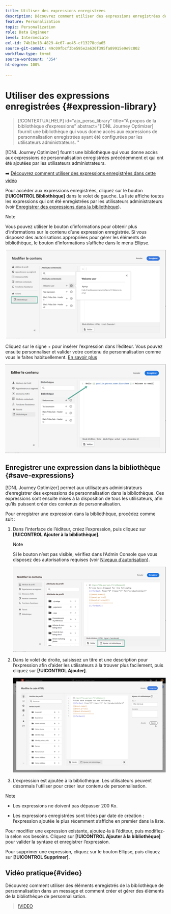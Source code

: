 ```yaml
---
title: Utiliser des expressions enregistrées
description: Découvrez comment utiliser des expressions enregistrées depuis la bibliothèque  [!DNL Journey Optimizer] .
feature: Personalization
topic: Personalization
role: Data Engineer
level: Intermediate
exl-id: 74b1be18-4829-4c67-ae45-cf13278cda65
source-git-commit: 49c09fbcf3be595e2a636f395fa89915e9e9c802
workflow-type: tm+mt
source-wordcount: '354'
ht-degree: 100%

---
```


# Utiliser des expressions enregistrées {#expression-library}

>[!CONTEXTUALHELP]
>id="ajo_perso_library"
>title="À propos de la bibliothèque d’expressions"
>abstract="[!DNL Journey Optimizer] fournit une bibliothèque qui vous donne accès aux expressions de personnalisation enregistrées ayant été configurées par les utilisateurs administrateurs. "

[!DNL Journey Optimizer] fournit une bibliothèque qui vous donne accès aux expressions de personnalisation enregistrées précédemment et qui ont été ajoutées par les utilisateurs administrateurs.

➡️ [Découvrez comment utiliser des expressions enregistrées dans cette vidéo](#video-preview)

Pour accéder aux expressions enregistrées, cliquez sur le bouton **[!UICONTROL Bibliothèque]** dans le volet de gauche. La liste affiche toutes les expressions qui ont été enregistrées par les utilisateurs administrateurs (voir [Enregistrer des expressions dans la bibliothèque](#save-expressions)).

>[!NOTE]
>
>Vous pouvez utiliser le bouton d’informations pour obtenir plus d’informations sur le contenu d’une expression enregistrée. Si vous disposez des autorisations appropriées pour gérer les éléments de bibliothèque, le bouton d’informations s’affiche dans le menu Ellipse.

![](assets/library-list.png)

Cliquez sur le signe + pour insérer l’expression dans l’éditeur. Vous pouvez ensuite personnaliser et valider votre contenu de personnalisation comme vous le faites habituellement. [En savoir plus](../personalization/personalization-build-expressions.md)

![](assets/library-add.png)

## Enregistrer une expression dans la bibliothèque {#save-expressions}

[!DNL Journey Optimizer] permet aux utilisateurs administrateurs d’enregistrer des expressions de personnalisation dans la bibliothèque. Ces expressions sont ensuite mises à la disposition de tous les utilisateurs, afin qu’ils puissent créer des contenus de personnalisation.

Pour enregistrer une expression dans la bibliothèque, procédez comme suit :

1. Dans l’interface de l’éditeur, créez l’expression, puis cliquez sur **[!UICONTROL Ajouter à la bibliothèque]**.

   >[!NOTE]
   >
   >Si le bouton n’est pas visible, vérifiez dans l’Admin Console que vous disposez des autorisations requises (voir [Niveaux d’autorisation](../administration/high-low-permissions.md)).

   ![](assets/library-save.png)

1. Dans le volet de droite, saisissez un titre et une description pour l’expression afin d’aider les utilisateurs à la trouver plus facilement, puis cliquez sur **[!UICONTROL Ajouter]**.

   ![](assets/add-expression.png)

1. L’expression est ajoutée à la bibliothèque. Les utilisateurs peuvent désormais l’utiliser pour créer leur contenu de personnalisation.


>[!NOTE]
>
>* Les expressions ne doivent pas dépasser 200 Ko.
>
>* Les expressions enregistrées sont triées par date de création : l’expression ajoutée le plus récemment s’affiche en premier dans la liste.



Pour modifier une expression existante, ajoutez-la à l’éditeur, puis modifiez-la selon vos besoins. Cliquez sur **[!UICONTROL Ajouter à la bibliothèque]** pour valider la syntaxe et enregistrer l’expression.

Pour supprimer une expression, cliquez sur le bouton Ellipse, puis cliquez sur **[!UICONTROL Supprimer]**.

## Vidéo pratique{#video}

Découvrez comment utiliser des éléments enregistrés de la bibliothèque de personnalisation dans un message et comment créer et gérer des éléments de la bibliothèque de personnalisation.

>[!VIDEO](https://video.tv.adobe.com/v/340941?quality=12)

